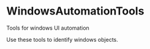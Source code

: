 # WindowsAutomationTools
Tools for windows UI automation

Use these tools to identify windows objects.
